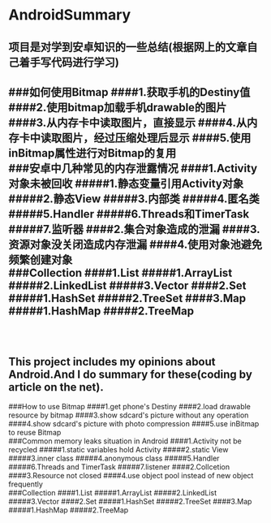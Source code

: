 AndroidSummary
==============================================================
项目是对学到安卓知识的一些总结(根据网上的文章自己着手写代码进行学习)
--------------------------------------------------------------
###如何使用Bitmap
####1.获取手机的Destiny值
####2.使用bitmap加载手机drawable的图片
####3.从内存卡中读取图片，直接显示
####4.从内存卡中读取图片，经过压缩处理后显示
####5.使用inBitmap属性进行对Bitmap的复用
<br />
###安卓中几种常见的内存泄露情况
####1.Activity对象未被回收
#####1.静态变量引用Activity对象
#####2.静态View
#####3.内部类
#####4.匿名类
#####5.Handler
#####6.Threads和TimerTask
#####7.监听器
####2.集合对象造成的泄漏
####3.资源对象没关闭造成内存泄漏
####4.使用对象池避免频繁创建对象
<br />
###Collection
####1.List
#####1.ArrayList
#####2.LinkedList
#####3.Vector
####2.Set
#####1.HashSet
#####2.TreeSet
####3.Map
#####1.HashMap
#####2.TreeMap
<br />
<br />
<br />
<br />
This project includes my opinions about Android.And I do summary for these(coding by article on the net).
--------------------------------------------------------------
###How to use Bitmap
####1.get phone's Destiny
####2.load drawable resource by bitmap
####3.show sdcard's picture without any operation
####4.show sdcard's picture with photo compression
####5.use inBitmap to reuse Bitmap
<br />
###Common memory leaks situation in Android
####1.Activity not be recycled
#####1.static variables hold Activity
#####2.static View
#####3.inner class
#####4.anonymous class
#####5.Handler
#####6.Threads and TimerTask
#####7.listener
####2.Collcetion
####3.Resource not closed
####4.use object pool instead of new object frequently
<br />
###Collection
####1.List
#####1.ArrayList
#####2.LinkedList
#####3.Vector
####2.Set
#####1.HashSet
#####2.TreeSet
####3.Map
#####1.HashMap
#####2.TreeMap
